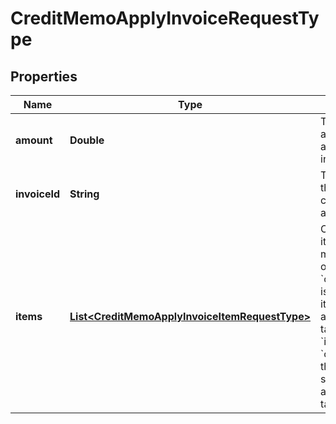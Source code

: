 

# CreditMemoApplyInvoiceRequestType


## Properties

| Name | Type | Description | Notes |
|------------ | ------------- | ------------- | -------------|
|**amount** | **Double** | The credit memo amount to be applied to the invoice.  |  |
|**invoiceId** | **String** | The unique ID of the invoice that the credit memo is applied to.  |  |
|**items** | [**List&lt;CreditMemoApplyInvoiceItemRequestType&gt;**](CreditMemoApplyInvoiceItemRequestType.md) | Container for items. The maximum number of items is 1,000.  If &#x60;creditMemoItemId&#x60; is the source, then it should be accompanied by a target &#x60;invoiceItemId&#x60;.  If &#x60;creditTaxItemId&#x60; is the source, then it should be accompanied by a target &#x60;taxItemId&#x60;.  |  [optional] |



